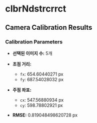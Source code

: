 # clbrNdstrcrrct

## Camera Calibration Results

### Calibration Parameters

- **선택된 이미지 수:** 5개

- **초점 거리:**
  - `fx`: 654.60440271 px
  - `fy`: 687.54028032 px

- **주점 좌표:**
  - `cx`: 547.56880934 px
  - `cy`: 598.78802921 px

- **RMSE:** 0.819048498620728 px
